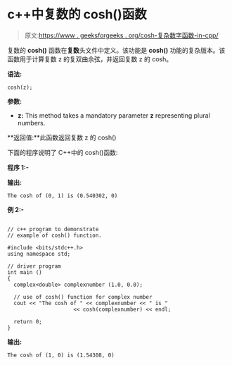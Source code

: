 # c++中复数的 cosh()函数

> 原文:[https://www . geeksforgeeks . org/cosh-复杂数字函数-in-cpp/](https://www.geeksforgeeks.org/cosh-function-for-complex-number-in-cpp/)

复数的 **cosh()** 函数在**复数**头文件中定义。该功能是 **cosh()** 功能的复杂版本。该函数用于计算复数 z 的复双曲余弦，并返回复数 z 的 cosh。

**语法:**

```
cosh(z);

```

**参数:**

*   **z:** This method takes a mandatory parameter **z** representing plural numbers.

**返回值:**此函数返回复数 z 的 cosh()

下面的程序说明了 C++中的 cosh()函数:

**程序 1:-**

**输出:**

```
The cosh of (0, 1) is (0.540302, 0)

```

**例 2:-**

```

// c++ program to demonstrate
// example of cosh() function.

#include <bits/stdc++.h>
using namespace std;

// driver program
int main ()
{
  complex<double> complexnumber (1.0, 0.0);

  // use of cosh() function for complex number
  cout << "The cosh of " << complexnumber << " is "
                     << cosh(complexnumber) << endl;

  return 0;
}
```

**输出:**

```
The cosh of (1, 0) is (1.54308, 0)

```